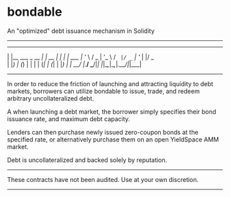 # bondable
 An "optimized" debt issuance mechanism in Solidity

---------------------
 _                     _       _     _      
| |__   ___  _ __   __| | __ _| |__ | | ___ 
| '_ \ / _ \| '_ \ / _` |/ _` | '_ \| |/ _ \
| |_) | (_) | | | | (_| | (_| | |_) | |  __/
|_.__/ \___/|_| |_|\__,_|\__,_|_.__/|_|\___|

---------------------

In order to reduce the friction of launching and attracting liquidity to debt markets, borrowers can utilize bondable to issue, trade, and redeem arbitrary uncollateralized debt.

A when launching a debt market, the borrower simply specifies their bond issuance rate, and maximum debt capacity.

Lenders can then purchase newly issued zero-coupon bonds at the specified rate, or alternatively purchase them on an open YieldSpace AMM market.

Debt is uncollateralized and backed solely by reputation.

---------------------

These contracts have not been audited. Use at your own discretion. 

---------------------
